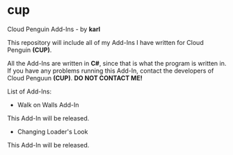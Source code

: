 cup
===

Cloud Penguin Add-Ins - by **karl**

This repository will include all of my Add-Ins I have written for Cloud Penguin **(CUP)**.

All the Add-Ins are written in **C#**, since that is what the program is written in. If you have any problems running this Add-In, contact the developers of Cloud Penguun **(CUP)**. **DO NOT CONTACT ME!**

List of Add-Ins:

- Walk on Walls Add-In

This Add-In will be released.

- Changing Loader's Look

This Add-In will be released.
